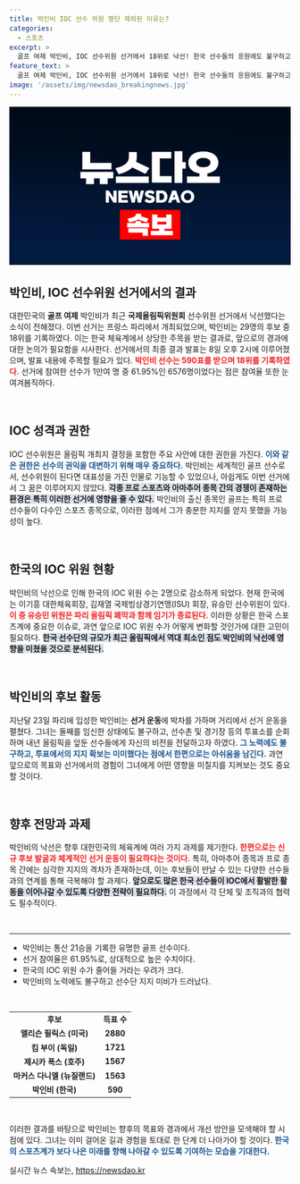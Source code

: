 ```yaml
---
title: 박인비 IOC 선수 위원 명단 제외된 이유는?
categories:
  - 스포츠
excerpt: >
  골프 여제 박인비, IOC 선수위원 선거에서 18위로 낙선! 한국 선수들의 응원에도 불구하고 국제 무대에서의 경쟁은 치열했다. 과연 그녀는 어떤 미래를 그릴까?
feature_text: >
  골프 여제 박인비, IOC 선수위원 선거에서 18위로 낙선! 한국 선수들의 응원에도 불구하고 국제 무대에서의 경쟁은 치열했다. 과연 그녀는 어떤 미래를 그릴까?
image: '/assets/img/newsdao_breakingnews.jpg'
---
```


<p><img src="/assets/img/newsdao_breakingnews.jpg" alt="koreaapp 속보" /></p>

<h2 data-ke-size="size26">박인비, IOC 선수위원 선거에서의 결과</h2>

<p data-ke-size="size16">대한민국의 <b>골프 여제</b> 박인비가 최근 <b>국제올림픽위원회</b> 선수위원 선거에서 낙선했다는 소식이 전해졌다. 이번 선거는 프랑스 파리에서 개최되었으며, 박인비는 29명의 후보 중 18위를 기록하였다. 이는 한국 체육계에서 상당한 주목을 받는 결과로, 앞으로의 경과에 대한 논의가 필요함을 시사한다. 선거에서의 최종 결과 발표는 8일 오후 2시에 이루어졌으며, 발표 내용에 주목할 필요가 있다. <b><span style="color: #ee2323;">박인비 선수는 590표를 받으며 18위를 기록하였다.</span></b> 선거에 참여한 선수가 1만여 명 중 61.95%인 6576명이었다는 점은 참여율 또한 눈여겨봄직하다.</p>

<p data-ke-size="size16">&nbsp;</p>

<h2 data-ke-size="size26">IOC 성격과 권한</h2>

<p data-ke-size="size16">IOC 선수위원은 올림픽 개최지 결정을 포함한 주요 사안에 대한 권한을 가진다. <b><span style="color: #1a5490;">이와 같은 권한은 선수의 권익을 대변하기 위해 매우 중요하다.</span></b> 박인비는 세계적인 골프 선수로서, 선수위원이 된다면 대표성을 가진 인물로 기능할 수 있었으나, 아쉽게도 이번 선거에서 그 꿈은 이루어지지 않았다. <b><span style="background-color: #21538527;">각종 프로 스포츠와 아마추어 종목 간의 경쟁이 존재하는 환경은 특히 이러한 선거에 영향을 줄 수 있다.</span></b> 박인비의 출신 종목인 골프는 특히 프로 선수들이 다수인 스포츠 종목으로, 이러한 점에서 그가 충분한 지지를 얻지 못했을 가능성이 높다.</p>

<p data-ke-size="size16">&nbsp;</p>

<h2 data-ke-size="size26">한국의 IOC 위원 현황</h2>

<p data-ke-size="size16">박인비의 낙선으로 인해 한국의 IOC 위원 수는 2명으로 감소하게 되었다. 현재 한국에는 이기흥 대한체육회장, 김재열 국제빙상경기연맹(ISU) 회장, 유승민 선수위원이 있다. <b><span style="color: #ee2323;">이 중 유승민 위원은 파리 올림픽 폐막과 함께 임기가 종료된다.</span></b> 이러한 상황은 한국 스포츠계에 중요한 이슈로, 과연 앞으로 IOC 위원 수가 어떻게 변화할 것인가에 대한 고민이 필요하다. <b><span style="background-color: #21538527;">한국 선수단의 규모가 최근 올림픽에서 역대 최소인 점도 박인비의 낙선에 영향을 미쳤을 것으로 분석된다.</span></b></p>

<p data-ke-size="size16">&nbsp;</p>

<h2 data-ke-size="size26">박인비의 후보 활동</h2>

<p data-ke-size="size16">지난달 23일 파리에 입성한 박인비는 <b>선거 운동</b>에 박차를 가하며 거리에서 선거 운동을 펼쳤다. 그녀는 둘째를 임신한 상태에도 불구하고, 선수촌 및 경기장 등의 투표소를 순회하며 내년 올림픽을 앞둔 선수들에게 자신의 비전을 전달하고자 하였다. <b><span style="color: #1a5490;">그 노력에도 불구하고, 투표에서의 지지 확보는 미미했다는 점에서 한편으로는 아쉬움을 남긴다.</span></b> 과연 앞으로의 목표와 선거에서의 경험이 그녀에게 어떤 영향을 미칠지를 지켜보는 것도 중요할 것이다.</p>

<p data-ke-size="size16">&nbsp;</p>

<h2 data-ke-size="size26">향후 전망과 과제</h2>

<p data-ke-size="size16">박인비의 낙선은 향후 대한민국의 체육계에 여러 가지 과제를 제기한다. <b><span style="color: #ee2323;">한편으로는 신규 후보 발굴과 체계적인 선거 운동이 필요하다는 것이다.</span></b> 특히, 아마추어 종목과 프로 종목 간에는 심각한 지지의 격차가 존재하는데, 이는 후보들이 만날 수 있는 다양한 선수들과의 연계를 통해 극복해야 할 과제다. <b><span style="background-color: #21538527;">앞으로도 많은 한국 선수들이 IOC에서 활발한 활동을 이어나갈 수 있도록 다양한 전략이 필요하다.</span></b> 이 과정에서 각 단체 및 조직과의 협력도 필수적이다.</p> 

<p data-ke-size="size16">&nbsp;</p>

<hr />

<ul>
    <li>박인비는 통산 21승을 기록한 유명한 골프 선수이다.</li>
    <li>선거 참여율은 61.95%로, 상대적으로 높은 수치이다.</li>
    <li>한국의 IOC 위원 수가 줄어들 거라는 우려가 크다.</li>
    <li>박인비의 노력에도 불구하고 선수단 지지 미비가 드러났다.</li>
</ul>

<p data-ke-size="size16">&nbsp;</p>

<table>
    <tr>
        <td style="text-align: center; height: 17px;"><b>후보</b></td>
        <td style="text-align: center; height: 17px;"><b>득표 수</b></td>
    </tr>
    <tr>
        <td style="text-align: center; height: 17px;"><b>앨리슨 필릭스 (미국)</b></td>
        <td style="text-align: center; height: 17px;"><b>2880</b></td>
    </tr>
    <tr>
        <td style="text-align: center; height: 17px;"><b>킴 부이 (독일)</b></td>
        <td style="text-align: center; height: 17px;"><b>1721</b></td>
    </tr>
    <tr>
        <td style="text-align: center; height: 17px;"><b>제시카 폭스 (호주)</b></td>
        <td style="text-align: center; height: 17px;"><b>1567</b></td>
    </tr>
    <tr>
        <td style="text-align: center; height: 17px;"><b>마커스 다니엘 (뉴질랜드)</b></td>
        <td style="text-align: center; height: 17px;"><b>1563</b></td>
    </tr>
    <tr>
        <td style="text-align: center; height: 17px;"><b>박인비 (한국)</b></td>
        <td style="text-align: center; height: 17px;"><b>590</b></td>
    </tr>
</table>

<p data-ke-size="size16">&nbsp;</p>

<p data-ke-size="size16">이러한 결과를 바탕으로 박인비는 향후의 목표와 경과에서 개선 방안을 모색해야 할 시점에 있다. 그녀는 이미 걸어온 길과 경험을 토대로 한 단계 더 나아가야 할 것이다. <b><span style="color: #1a5490;">한국의 스포츠계가 보다 나은 미래를 향해 나아갈 수 있도록 기여하는 모습을 기대한다.</span></b></p>
실시간 뉴스 속보는, <a href="https://newsdao.kr" rel="dofollow">https://newsdao.kr</a>


